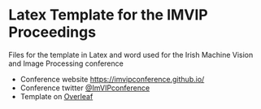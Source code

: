 # Latex Template for the IMVIP Proceedings
Files for the template in Latex and word used  for the Irish Machine Vision and Image Processing conference
- Conference website https://imvipconference.github.io/
- Conference twitter [@ImVIPconference](https://twitter.com/ImVIPconference)
- Template on [Overleaf](https://www.overleaf.com/read/yjykczhbcfsz) 


